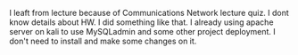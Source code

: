 I leaft from lecture because of Communications Network lecture quiz. I dont know details about HW. I did something like that.
I already using apache server on kali to use MySQLadmin and some other project deployment.
I don't need to install and make some changes on it.
